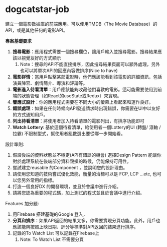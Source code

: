 # dogcatstar-job

建立一個電影數據庫的前端應用。可以使用TMDB（The Movie Database）的API，或是其他任何的電影API。

**專案基礎要求**

1. **搜尋電影**：應用程式需要一個搜尋欄位，讓用戶輸入並搜尋電影。搜尋結果應該以視覺友好的方式顯示
    1. Note：搜尋的API不能直接排序，因此搜尋結果頁面可以額外處理，另外也可以將單次API的回應內容做排序(Nice to have)
2. **電影詳情**：當用戶點擊某部電影時，他們應該能看到該電影的詳細資訊，包括演員陣容、劇情簡介、導演和評論等。
3. **電影進入待看清單**：用戶應該能夠收藏他們喜歡的電影。這可能需要使用到前端的狀態管理（如React的useState或Redux）來實現。
4. **響應式設計**：你的應用程式需要在不同大小的螢幕上看起來和運作良好。
5. **錯誤處理**：如果在任何時候向API發送請求時出現錯誤，你需要在UI中以友好的方式通知用戶。
6. **列出待看清單**：將使用者加入待看清單的電影列出，有排序功能即可
7. **Watch Lottery**: 基於這個待看清單，給使用者一個Lottery的UI (轉盤/ 滾軸 / 拉霸) 不限制型式，幫使用者亂數選出要從哪一步開始看。

設計準則:

1. 假設後端的資料狀態並不穩定(API有錯誤的機會) 選擇Design Pattern 能讓你對於處理系統在後端部分資料毀損的時候，仍能保持可用性。
2. 嘗試建立reusable 的Component ，並說明您的設計理由。
3. 請使用您知道的技術嘗試優化效能，衡量的治標可以是 FCP, LCP …etc, 也可以您另外常用的指標。
4. 打造一個良好DX 的開發環境，並且於會議中進行介紹。
5. 請將您認為重要的程式碼，加上測試的程式並且於會議中進行介紹。

Features 加分題:

1. 用Firebase 搭建基礎的Google 登入，
2. **分頁和排序**：如果API返回的結果太多，你需要實現分頁功能。此外，用戶也應該能夠按照上映日期、評分等標準對API返回的結果進行排序。
3. 記錄的To Watch List 可以記錄在Firebase上
    1. Note: To Watch List 不需要分頁
